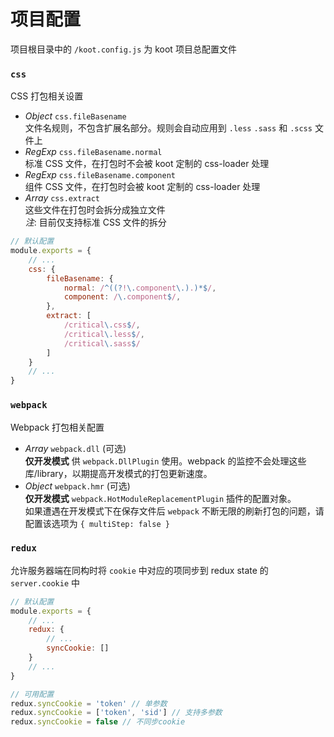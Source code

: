 # 项目配置

项目根目录中的 `/koot.config.js` 为 koot 项目总配置文件

### `css`

CSS 打包相关设置

- _Object_ `css.fileBasename`
<br>文件名规则，不包含扩展名部分。规则会自动应用到 `.less` `.sass` 和 `.scss` 文件上
- _RegExp_ `css.fileBasename.normal`
<br>标准 CSS 文件，在打包时不会被 koot 定制的 css-loader 处理
- _RegExp_ `css.fileBasename.component`
<br>组件 CSS 文件，在打包时会被 koot 定制的 css-loader 处理
- _Array_ `css.extract`
<br>这些文件在打包时会拆分成独立文件
<br>_注_: 目前仅支持标准 CSS 文件的拆分

```javascript
// 默认配置
module.exports = {
    // ...
    css: {
        fileBasename: {
            normal: /^((?!\.component\.).)*$/,
            component: /\.component$/,
        },
        extract: [
            /critical\.css$/,
            /critical\.less$/,
            /critical\.sass$/
        ]
    }
    // ...
}
```

### `webpack`

Webpack 打包相关配置

- _Array_ `webpack.dll` (可选)
<br>**仅开发模式** 供 `webpack.DllPlugin` 使用。webpack 的监控不会处理这些库/library，以期提高开发模式的打包更新速度。
- _Object_ `webpack.hmr` (可选)
<br>**仅开发模式** `webpack.HotModuleReplacementPlugin` 插件的配置对象。
<br>如果遭遇在开发模式下在保存文件后 `webpack` 不断无限的刷新打包的问题，请配置该选项为 `{ multiStep: false }`

### `redux`

允许服务器端在同构时将 `cookie` 中对应的项同步到 redux state 的 `server.cookie` 中

```javascript
// 默认配置
module.exports = {
    // ...
    redux: {
        // ...
        syncCookie: []
    }
    // ...
}

// 可用配置
redux.syncCookie = 'token' // 单参数
redux.syncCookie = ['token', 'sid'] // 支持多参数
redux.syncCookie = false // 不同步cookie
```
